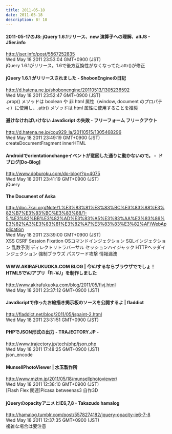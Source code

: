 ```yaml
---
title: 2011-05-18
date: 2011-05-18
description: B! 10
---
```


#### 2011-05-17のJS: jQuery 1.6.1リリース、new 演算子への理解、altJS - JSer.info
http://jser.info/post/5567252835<br>
Wed May 18 2011 23:53:04 GMT+0900 (JST)<br>
jQuery 1.6.1がリリース。1.6で後方互換性がなくなってた.attr()が修正


#### jQuery 1.6.1 がリリースされました - ShobonEngineの日記
http://d.hatena.ne.jp/shobonengine/20110513/1305236592<br>
Wed May 18 2011 23:52:47 GMT+0900 (JST)<br>
.prop() メソッドは boolean や 非 html 属性（window, document のプロパティ）に使用し、.attr() メソッドは html 属性に使用することを推奨


####  避けなければいけない JavaScript の失敗 - フリーフォーム フリークアウト
http://d.hatena.ne.jp/cou929_la/20110515/1305468296<br>
Wed May 18 2011 23:49:19 GMT+0900 (JST)<br>
createDocumentFragment innerHTML


####    Androidでorientationchangeイベントが意図した通りに動かないので。 -  ドブログ[Do-Blog]
http://www.doburoku.com/do-blog/?p=4075<br>
Wed May 18 2011 23:41:19 GMT+0900 (JST)<br>
jQuery


#### The Document of Aska
http://doc.7kai.org/Note/1.%E3%83%81%E3%83%BC%E3%83%88%E3%82%B7%E3%83%BC%E3%83%88/1-5.%E3%82%BB%E3%82%AD%E3%83%A5%E3%83%AA%E3%83%86%E3%82%A3%E3%83%81%E3%82%A7%E3%83%83%E3%82%AF/WebApplication<br>
Wed May 18 2011 23:39:00 GMT+0900 (JST)<br>
XSS CSRF Session Fixation OSコマンドインジェクション SQLインジェクション 乱数予測 ディレクトリトラバーサル セッションハイジャック HTTPヘッダインジェクション 強制ブラウズ パスワード攻撃 情報漏洩


#### WWW.AKIRAFUKUOKA.COM BLOG | 今VJするならブラウザででしょ！ HTML5でVJアプリ「Fi-VJ」を制作しました
http://www.akirafukuoka.com/blog/2011/05/fivj.html<br>
Wed May 18 2011 23:37:12 GMT+0900 (JST)<br>


#### JavaScriptで作ったお絵描き掲示板のソースを公開するよ | fladdict
http://fladdict.net/blog/2011/05/jspaint-2.html<br>
Wed May 18 2011 23:31:51 GMT+0900 (JST)<br>


#### PHPでJSON形式の出力 - TRAJECTORY.JP -
http://www.trajectory.jp/tech/php/json.php<br>
Wed May 18 2011 17:48:25 GMT+0900 (JST)<br>
json_encode


#### MunsellPhotoViewer | 水玉製作所
http://www.mztm.jp/2011/05/18/munsellphotoviewer/<br>
Wed May 18 2011 12:38:10 GMT+0900 (JST)<br>
[Flash Flex 関連]Picasa betweenas3 自作3D


#### jQueryのopacityアニメとIE6,7,8 - Takazudo hamalog
http://hamalog.tumblr.com/post/5578274182/jquery-opacity-ie6-7-8<br>
Wed May 18 2011 12:37:35 GMT+0900 (JST)<br>
複雑な場合は要注意


